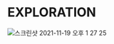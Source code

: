 # EXPLORATION

![스크린샷 2021-11-19 오후 1 27 25](https://user-images.githubusercontent.com/75383068/147921354-90c17522-0fed-49d4-94e1-03c229ec6f3b.png)
